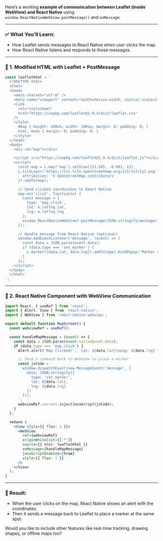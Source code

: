 Here’s a working **example of communication between Leaflet (inside WebView) and React Native** using `window.ReactNativeWebView.postMessage()` and `onMessage`:

---

### ✅ What You’ll Learn:

* How Leaflet sends messages to React Native when user clicks the map.
* How React Native listens and responds to those messages.

---

### 🔁 1. Modified HTML with Leaflet + PostMessage

```js
const leafletHtml = `
  <!DOCTYPE html>
  <html>
  <head>
    <meta charset="utf-8" />
    <meta name="viewport" content="width=device-width, initial-scale=1.0">
    <link
      rel="stylesheet"
      href="https://unpkg.com/leaflet@1.9.4/dist/leaflet.css"
    />
    <style>
      #map { height: 100vh; width: 100vw; margin: 0; padding: 0; }
      html, body { margin: 0; padding: 0; }
    </style>
  </head>
  <body>
    <div id="map"></div>

    <script src="https://unpkg.com/leaflet@1.9.4/dist/leaflet.js"></script>
    <script>
      const map = L.map('map').setView([51.505, -0.09], 13);
      L.tileLayer('https://{s}.tile.openstreetmap.org/{z}/{x}/{y}.png', {
        attribution: '© OpenStreetMap contributors'
      }).addTo(map);

      // Send clicked coordinates to React Native
      map.on('click', function(e) {
        const message = {
          type: 'map_click',
          lat: e.latlng.lat,
          lng: e.latlng.lng
        };
        window.ReactNativeWebView?.postMessage(JSON.stringify(message));
      });

      // Handle message from React Native (optional)
      window.addEventListener('message', (event) => {
        const data = JSON.parse(event.data);
        if (data.type === 'set_marker') {
          L.marker([data.lat, data.lng]).addTo(map).bindPopup('Marker set by React Native');
        }
      });
    </script>
  </body>
  </html>
`;
```

---

### 📱 2. React Native Component with WebView Communication

```jsx
import React, { useRef } from 'react';
import { Alert, View } from 'react-native';
import { WebView } from 'react-native-webview';

export default function MapScreen() {
  const webviewRef = useRef();

  const handleMapMessage = (event) => {
    const data = JSON.parse(event.nativeEvent.data);
    if (data.type === 'map_click') {
      Alert.alert('Map Clicked!', `Lat: ${data.lat}\nLng: ${data.lng}`);

      // Send a command back to WebView to place a marker
      const jsCode = `
        window.dispatchEvent(new MessageEvent('message', {
          data: JSON.stringify({
            type: 'set_marker',
            lat: ${data.lat},
            lng: ${data.lng}
          })
        }));
      `;
      webviewRef.current.injectJavaScript(jsCode);
    }
  };

  return (
    <View style={{ flex: 1 }}>
      <WebView
        ref={webviewRef}
        originWhitelist={['*']}
        source={{ html: leafletHtml }}
        onMessage={handleMapMessage}
        javaScriptEnabled={true}
        style={{ flex: 1 }}
      />
    </View>
  );
}
```

---

### 🔄 Result:

* When the user clicks on the map, React Native shows an alert with the coordinates.
* Then it sends a message back to Leaflet to place a marker at the same spot.

Would you like to include other features like real-time tracking, drawing shapes, or offline maps too?
